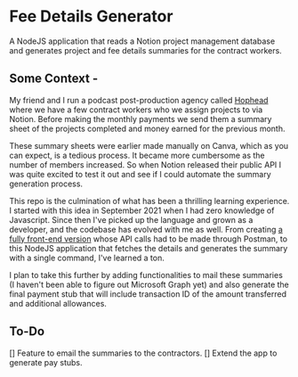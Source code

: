 # Fee Details Generator

A NodeJS application that reads a Notion project management database and generates project and fee details summaries for the contract workers.

## Some Context -

My friend and I run a podcast post-production agency called [Hophead](https://www.hophead.in) where we have a few contract workers who we assign projects to via Notion. Before making the monthly payments we send them a summary sheet of the projects completed and money earned for the previous month.

These summary sheets were earlier made manually on Canva, which as you can expect, is a tedious process. It became more cumbersome as the number of members increased. So when Notion released their public API I was quite excited to test it out and see if I could automate the summary generation process.

This repo is the culmination of what has been a thrilling learning experience. I started with this idea in September 2021 when I had zero knowledge of Javascript. Since then I've picked up the language and grown as a developer, and the codebase has evolved with me as well. From creating [a fully front-end version](https://github.com/abinjohn123/hophead-stub-MKIII.git) whose API calls had to be made through Postman, to this NodeJS application that fetches the details and generates the summary with a single command, I've learned a ton.

I plan to take this further by adding functionalities to mail these summaries (I haven't been able to figure out Microsoft Graph yet) and also generate the final payment stub that will include transaction ID of the amount transferred and additional allowances.

## To-Do

[] Feature to email the summaries to the contractors.
[] Extend the app to generate pay stubs.
